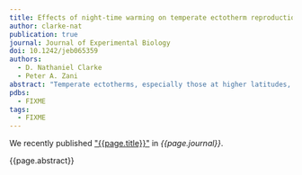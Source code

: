 ```yaml
---
title: Effects of night-time warming on temperate ectotherm reproduction: potential fitness benefits of climate change for side-blotched lizards
author: clarke-nat
publication: true
journal: Journal of Experimental Biology
doi: 10.1242/jeb065359
authors:
  - D. Nathaniel Clarke
  - Peter A. Zani
abstract: "Temperate ectotherms, especially those at higher latitudes, are expected to benefit from climate warming, but few data yet exist to verify this prediction. Furthermore, most previous studies on the effects of climate change utilized a model of uniform annual change, which assumes that temperature increases are symmetric on diurnal or seasonal time scales. In this study, we simulated observed trends in the asymmetric alteration of diurnal temperature range by increasing night-time temperatures experienced by female lizards during their ovarian cycle as well as by the resulting eggs during their incubation. We found that higher night-time temperatures during the ovarian cycle increased the probability of reproductive success and decreased the duration of the reproductive cycle, but did not affect embryo stage or size at oviposition, clutch size, egg mass or relative clutch mass. Furthermore, higher incubation temperatures increased hatchling size and decreased incubation period but had no effect on incubation success. Subsequent hatchlings were more likely to survive winter if they hatched earlier, though our sample size of hatchlings was relatively small. These findings indicate that higher night-time temperatures mainly affect rate processes and that certain aspects of life history are less directly temperature dependent. As our findings confirm that climate warming is likely to increase the rate of development as well as advance reproductive phenology, we predict that warmer nights during the breeding season will increase reproductive output as well as subsequent survival in many temperate ectotherms, both of which should have positive fitness effects."
pdbs:
  - FIXME
tags:
  - FIXME
---
```


We recently published ["{{page.title}}"](https://doi.org/{{page.doi}}) in *{{page.journal}}*.

{{page.abstract}}
